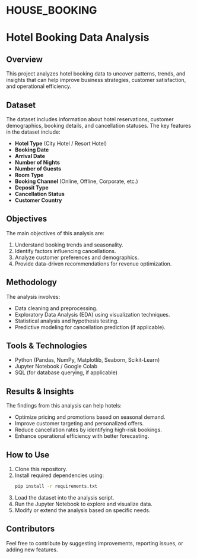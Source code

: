 # HOUSE_BOOKING
# Hotel Booking Data Analysis

## Overview
This project analyzes hotel booking data to uncover patterns, trends, and insights that can help improve business strategies, customer satisfaction, and operational efficiency.

## Dataset
The dataset includes information about hotel reservations, customer demographics, booking details, and cancellation statuses. The key features in the dataset include:
- **Hotel Type** (City Hotel / Resort Hotel)
- **Booking Date**
- **Arrival Date**
- **Number of Nights**
- **Number of Guests**
- **Room Type**
- **Booking Channel** (Online, Offline, Corporate, etc.)
- **Deposit Type**
- **Cancellation Status**
- **Customer Country**

## Objectives
The main objectives of this analysis are:
1. Understand booking trends and seasonality.
2. Identify factors influencing cancellations.
3. Analyze customer preferences and demographics.
4. Provide data-driven recommendations for revenue optimization.

## Methodology
The analysis involves:
- Data cleaning and preprocessing.
- Exploratory Data Analysis (EDA) using visualization techniques.
- Statistical analysis and hypothesis testing.
- Predictive modeling for cancellation prediction (if applicable).

## Tools & Technologies
- Python (Pandas, NumPy, Matplotlib, Seaborn, Scikit-Learn)
- Jupyter Notebook / Google Colab
- SQL (for database querying, if applicable)

## Results & Insights
The findings from this analysis can help hotels:
- Optimize pricing and promotions based on seasonal demand.
- Improve customer targeting and personalized offers.
- Reduce cancellation rates by identifying high-risk bookings.
- Enhance operational efficiency with better forecasting.

## How to Use
1. Clone this repository.
2. Install required dependencies using:
   ```bash
   pip install -r requirements.txt
   ```
3. Load the dataset into the analysis script.
4. Run the Jupyter Notebook to explore and visualize data.
5. Modify or extend the analysis based on specific needs.

## Contributors
Feel free to contribute by suggesting improvements, reporting issues, or adding new features.
